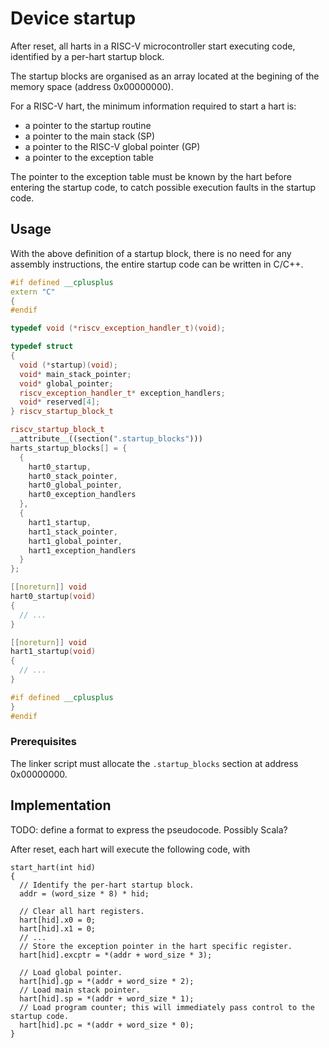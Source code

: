 # Device startup

After reset, all harts in a RISC-V microcontroller start executing code, identified by a per-hart startup block.

The startup blocks are organised as an array located at the begining of the memory space (address 0x00000000).

For a RISC-V hart, the minimum information required to start a hart is:

- a pointer to the startup routine
- a pointer to the main stack (SP)
- a pointer to the RISC-V global pointer (GP)
- a pointer to the exception table

The pointer to the exception table must be known by the hart before entering the startup code, to catch possible execution faults in the startup code.

## Usage

With the above definition of a startup block, there is no need for any assembly instructions, the entire startup code can be written in C/C++.

```cpp
#if defined __cplusplus
extern "C"
{
#endif

typedef void (*riscv_exception_handler_t)(void);

typedef struct
{
  void (*startup)(void);
  void* main_stack_pointer;
  void* global_pointer;
  riscv_exception_handler_t* exception_handlers;
  void* reserved[4];
} riscv_startup_block_t

riscv_startup_block_t
__attribute__((section(".startup_blocks")))
harts_startup_blocks[] = {
  {
    hart0_startup,
    hart0_stack_pointer,
    hart0_global_pointer,
    hart0_exception_handlers
  },
  {
    hart1_startup,
    hart1_stack_pointer,
    hart1_global_pointer,
    hart1_exception_handlers
  }
};

[[noreturn]] void
hart0_startup(void)
{
  // ...
}

[[noreturn]] void
hart1_startup(void)
{
  // ...
}

#if defined __cplusplus
}
#endif
```

### Prerequisites

The linker script must allocate the `.startup_blocks` section at address 0x00000000.

## Implementation

TODO: define a format to express the pseudocode. Possibly Scala?

After reset, each hart will execute the following code, with 
```
start_hart(int hid) 
{
  // Identify the per-hart startup block.
  addr = (word_size * 8) * hid;
  
  // Clear all hart registers.
  hart[hid].x0 = 0;
  hart[hid].x1 = 0;
  // ...
  // Store the exception pointer in the hart specific register.
  hart[hid].excptr = *(addr + word_size * 3);
  
  // Load global pointer.
  hart[hid].gp = *(addr + word_size * 2);
  // Load main stack pointer.
  hart[hid].sp = *(addr + word_size * 1);
  // Load program counter; this will immediately pass control to the startup code.
  hart[hid].pc = *(addr + word_size * 0);
}
```
